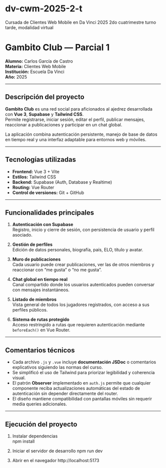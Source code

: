 # dv-cwm-2025-2-t
Cursada de Clientes Web Mobile en Da Vinci 2025 2do cuatrimestre turno tarde, modalidad virtual

# Gambito Club — Parcial 1

**Alumno:** Carlos García de Castro  
**Materia:** Clientes Web Mobile  
**Institución:** Escuela Da Vinci  
**Año:** 2025  

---

## Descripción del proyecto
**Gambito Club** es una red social para aficionados al ajedrez desarrollada con **Vue 3**, **Supabase** y **Tailwind CSS**.  
Permite registrarse, iniciar sesión, editar el perfil, publicar mensajes, reaccionar a publicaciones y participar en un chat global.  

La aplicación combina autenticación persistente, manejo de base de datos en tiempo real y una interfaz adaptable para entornos web y móviles.

---

## Tecnologías utilizadas
- **Frontend:** Vue 3 + Vite  
- **Estilos:** Tailwind CSS  
- **Backend:** Supabase (Auth, Database y Realtime)  
- **Routing:** Vue Router  
- **Control de versiones:** Git + GitHub  

---

## Funcionalidades principales
1. **Autenticación con Supabase**  
   Registro, inicio y cierre de sesión, con persistencia de usuario y perfil asociado.  

2. **Gestión de perfiles**  
   Edición de datos personales, biografía, país, ELO, título y avatar.  

3. **Muro de publicaciones**  
   Cada usuario puede crear publicaciones, ver las de otros miembros y reaccionar con “me gusta” o “no me gusta”.  

4. **Chat global en tiempo real**  
   Canal compartido donde los usuarios autenticados pueden conversar con mensajes instantáneos.  

5. **Listado de miembros**  
   Vista general de todos los jugadores registrados, con acceso a sus perfiles públicos.  

6. **Sistema de rutas protegido**  
   Acceso restringido a rutas que requieren autenticación mediante `beforeEach()` en Vue Router.  

---

## Comentarios técnicos
- Cada archivo `.js` y `.vue` incluye **documentación JSDoc** o comentarios explicativos siguiendo las normas del curso.  
- Se simplificó el uso de Tailwind para priorizar legibilidad y coherencia visual.  
- El patrón **Observer** implementado en `auth.js` permite que cualquier componente reciba actualizaciones automáticas del estado de autenticación sin depender directamente del router.  
- El diseño mantiene compatibilidad con pantallas móviles sin requerir media queries adicionales.  

---

## Ejecución del proyecto
1. Instalar dependencias  
    npm install

2. Iniciar el servidor de desarrollo
    npm run dev

3. Abrir en el navegador
    http://localhost:5173
    